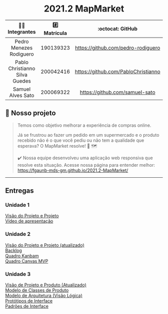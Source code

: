<div align="center">
   <h1> 2021.2 MapMarket </h1>
</div>

| 🧑‍🎓 Integrantes | #️⃣ Matrícula | :octocat: GitHub |
| :--: | :-------: | :---: |
| Pedro Menezes Rodiguero | 190139323 | https://github.com/pedro-rodiguero |
| Pablo Christianno Silva Guedes | 200042416 | https://github.com/PabloChristianno |
| Samuel Alves Sato | 200069322 | https://github.com/samuel-sato |

## 📄 Nosso projeto
>   Temos como objetivo melhorar a experiência de compras online.
>
>   Já se frustrou ao fazer um pedido em um supermercado e o produto recebido
>   não é o que você pediu ou não tem a qualidade que esperava? O MapMarket resolve! 🛒 🗺️
>
> ✔️ Nossa equipe desenvolveu uma aplicação web responsiva que resolve esta situação.
>   Acesse nossa página para entender melhor: https://fgaunb-mds-gm.github.io/2021.2-MapMarket/

------------
## Entregas
### Unidade 1
[Visão do Projeto e Projeto](https://docs.google.com/document/d/1nYKrEFrQ-RvtsvPrpBBO0GDyS3-Nt41l/edit?usp=sharing&ouid=115154679935878989151&rtpof=true&sd=true)
<br>[Vídeo de apresentação](https://youtu.be/vI5FVXeP3TQ)

### Unidade 2
[Visão do Projeto e Projeto (atualizado)](https://docs.google.com/document/d/1p8wRCPT2l8-6N_G4PgkRZ6Ve3YQLZQ_z/edit?usp=sharing&ouid=115154679935878989151&rtpof=true&sd=true)
<br>[Backlog](https://github.com/FGAUnB-MDS-GM/2021.2-MapMarket/blob/main/Unidades/Unidade2/backlog.md)
<br>[Quadro Kanbam]()
<br>[Quadro Canvas MVP](https://drive.google.com/file/d/1AqyFmC7yzg4m288P_g119njXaOsoBo2u/view?usp=sharing)

### Unidade 3
[Visão de Projeto e Produto (Atualizado)](https://docs.google.com/document/d/1rccttzODq1Ow4u2UM4vCHDkpEIWoQpZ4/edit?usp=sharing&ouid=115154679935878989151&rtpof=true&sd=true)
<br>[Modelo de Classes de Produto](https://github.com/FGAUnB-MDS-GM/2021.2-MapMarket/blob/main/Unidades/Unidade3/diagramaClasses.pdf)
<br>[Modelo de Arquitetura (Visão Lógica)](https://github.com/FGAUnB-MDS-GM/2021.2-MapMarket/blob/main/Unidades/Unidade3/MVC.pdf)
<br>[Protótipos de Interface](https://drive.google.com/file/d/1aJa-w2QGtFWDUGolxAVvCP7wULrpjyb2/view?usp=sharing)
<br>[Padrões de Interface](https://github.com/FGAUnB-MDS-GM/2021.2-MapMarket/blob/main/docs/Padr%C3%B5es%20da%20Interface.md)
